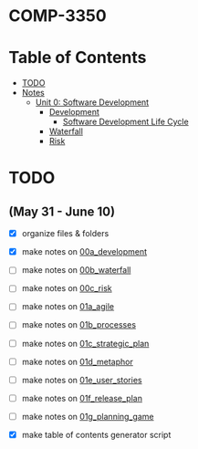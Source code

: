# COMP-3350
Table of Contents
=================
   * [TODO](#TODO)
* [Notes](Notes)
   * [Unit 0: Software Development](Notes/Unit%200:%20Software%20Development.md)
      * [Development](Notes/Unit%200:%20Software%20Development.md#development)
        * [Software Development Life Cycle](Notes/Unit%200:%20Software%20Development.md#software-development-life-cycle)
      * [Waterfall](Notes/Unit%200:%20Software%20Development.md#waterfall)
      * [Risk](Notes/Unit%200:%20Software%20Development.md#risk)

# TODO 
## (May 31 - June 10)
- [x] organize files & folders
- [x] make notes on [00a_development](https://universityofmanitoba.desire2learn.com/d2l/le/content/375299/viewContent/1916589/View)
- [ ] make notes on [00b_waterfall](https://universityofmanitoba.desire2learn.com/d2l/le/content/375299/viewContent/1916590/View?ou=375299)
- [ ] make notes on [00c_risk](https://universityofmanitoba.desire2learn.com/d2l/le/content/375299/viewContent/1916594/View)
- [ ] make notes on [01a_agile](https://universityofmanitoba.desire2learn.com/d2l/le/content/375299/viewContent/1916610/View)
- [ ] make notes on [01b_processes](https://universityofmanitoba.desire2learn.com/d2l/le/content/375299/viewContent/1916614/View)
- [ ] make notes on [01c_strategic_plan](https://universityofmanitoba.desire2learn.com/d2l/le/content/375299/viewContent/1916615/View)
- [ ] make notes on [01d_metaphor](https://universityofmanitoba.desire2learn.com/d2l/le/content/375299/viewContent/1916616/View)
- [ ] make notes on [01e_user_stories](https://universityofmanitoba.desire2learn.com/d2l/le/content/375299/viewContent/1916619/View)
- [ ] make notes on [01f_release_plan](https://universityofmanitoba.desire2learn.com/d2l/le/content/375299/viewContent/1916622/View)
- [ ] make notes on [01g_planning_game](https://universityofmanitoba.desire2learn.com/d2l/le/content/375299/viewContent/1916624/View)
- [x] make table of contents generator script

